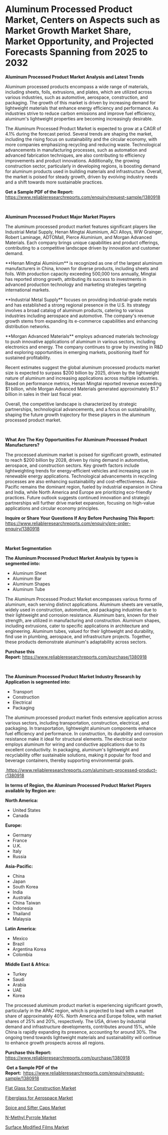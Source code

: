<p><h1>Aluminum Processed Product Market, Centers on Aspects such as Market Growth Market Share, Market Opportunity, and Projected Forecasts Spanning from 2025 to 2032</h1></p><p><strong>Aluminum Processed Product Market Analysis and Latest Trends</strong></p>
<p><p>Aluminum processed products encompass a wide range of materials, including sheets, foils, extrusions, and plates, which are utilized across various industries, such as automotive, aerospace, construction, and packaging. The growth of this market is driven by increasing demand for lightweight materials that enhance energy efficiency and performance. As industries strive to reduce carbon emissions and improve fuel efficiency, aluminum's lightweight properties are becoming increasingly desirable.</p><p>The Aluminum Processed Product Market is expected to grow at a CAGR of 4.1% during the forecast period. Several trends are shaping the market, including the rising focus on sustainability and the circular economy, with more companies emphasizing recycling and reducing waste. Technological advancements in manufacturing processes, such as automation and advanced fabrication techniques, are also contributing to efficiency improvements and product innovations. Additionally, the growing construction sector, particularly in developing regions, is boosting demand for aluminum products used in building materials and infrastructure. Overall, the market is poised for steady growth, driven by evolving industry needs and a shift towards more sustainable practices.</p></p>
<p><strong>Get a Sample PDF of the Report:&nbsp;</strong> <a href="https://www.reliableresearchreports.com/enquiry/request-sample/1380918?utm_campaign=28&utm_medium=2&utm_source=Github&utm_content=ia&utm_term=02042025&utm_id=aluminum-processed-product">https://www.reliableresearchreports.com/enquiry/request-sample/1380918</a></p>
<p>&nbsp;</p>
<p><strong>Aluminum Processed Product Major Market Players</strong></p>
<p><p>The aluminum processed product market features significant players like Industrial Metal Supply, Henan Mingtai Aluminium, ACI Alloys, WW Grainger, Robert Laminage, ADTOMall, Pierce Aluminium, and Morgan Advanced Materials. Each company brings unique capabilities and product offerings, contributing to a competitive landscape driven by innovation and customer demand.</p><p>**Henan Mingtai Aluminium** is recognized as one of the largest aluminum manufacturers in China, known for diverse products, including sheets and foils. With production capacity exceeding 500,000 tons annually, Mingtai has reported strong growth, attributing its success to investments in advanced production technology and marketing strategies targeting international markets.</p><p>**Industrial Metal Supply** focuses on providing industrial-grade metals and has established a strong regional presence in the U.S. Its strategy involves a broad catalog of aluminum products, catering to various industries including aerospace and automotive. The company's revenue growth stems from expanding its e-commerce capabilities and enhancing distribution networks.</p><p>**Morgan Advanced Materials** employs advanced materials technology to push innovative applications of aluminum in various sectors, including electronics and energy. The company continues to grow by investing in R&D and exploring opportunities in emerging markets, positioning itself for sustained profitability.</p><p>Recent estimates suggest the global aluminum processed products market size is expected to surpass $200 billion by 2025, driven by the lightweight nature of aluminum and increasing applications across multiple industries. Based on performance metrics, Henan Mingtai reported revenue exceeding $1 billion, while Morgan Advanced Materials generated approximately $1.7 billion in sales in their last fiscal year.</p><p>Overall, the competitive landscape is characterized by strategic partnerships, technological advancements, and a focus on sustainability, shaping the future growth trajectory for these players in the aluminum processed product market.</p></p>
<p>&nbsp;</p>
<p><strong>What Are The Key Opportunities For Aluminum Processed Product Manufacturers?</strong></p>
<p><p>The processed aluminum market is poised for significant growth, estimated to reach $200 billion by 2028, driven by rising demand in automotive, aerospace, and construction sectors. Key growth factors include lightweighting trends for energy-efficient vehicles and increasing use in renewable energy applications. Technological advancements in recycling processes are also enhancing sustainability and cost-effectiveness. Asia-Pacific remains the dominant region, fueled by industrial expansion in China and India, while North America and Europe are prioritizing eco-friendly practices. Future outlook suggests continued innovation and strategic partnerships will further drive market expansion, focusing on high-value applications and circular economy principles.</p></p>
<p><strong>Inquire or Share Your Questions If Any Before Purchasing This Report:</strong> <a href="https://www.reliableresearchreports.com/enquiry/pre-order-enquiry/1380918?utm_campaign=28&utm_medium=2&utm_source=Github&utm_content=ia&utm_term=02042025&utm_id=aluminum-processed-product">https://www.reliableresearchreports.com/enquiry/pre-order-enquiry/1380918</a></p>
<p>&nbsp;</p>
<p><strong>Market Segmentation</strong></p>
<p><strong>The Aluminum Processed Product Market Analysis by types is segmented into:</strong></p>
<p><ul><li>Aluminum Sheet</li><li>Aluminum Bar</li><li>Aluminum Shapes</li><li>Aluminum Tube</li></ul></p>
<p><p>The Aluminum Processed Product Market encompasses various forms of aluminum, each serving distinct applications. Aluminum sheets are versatile, widely used in construction, automotive, and packaging industries due to their lightweight and corrosion resistance. Aluminum bars, known for their strength, are utilized in manufacturing and construction. Aluminum shapes, including extrusions, cater to specific applications in architecture and engineering. Aluminum tubes, valued for their lightweight and durability, find use in plumbing, aerospace, and infrastructure projects. Together, these products demonstrate aluminum's adaptability across sectors.</p></p>
<p><strong>Purchase this Report:&nbsp;</strong><a href="https://www.reliableresearchreports.com/purchase/1380918?utm_campaign=28&utm_medium=2&utm_source=Github&utm_content=ia&utm_term=02042025&utm_id=aluminum-processed-product">https://www.reliableresearchreports.com/purchase/1380918</a></p>
<p>&nbsp;</p>
<p><strong>The Aluminum Processed Product Market Industry Research by Application is segmented into:</strong></p>
<p><ul><li>Transport</li><li>Construction</li><li>Electrical</li><li>Packaging</li></ul></p>
<p><p>The aluminum processed product market finds extensive application across various sectors, including transportation, construction, electrical, and packaging. In transportation, lightweight aluminum components enhance fuel efficiency and performance. In construction, its durability and corrosion resistance make it ideal for structural elements. The electrical sector employs aluminum for wiring and conductive applications due to its excellent conductivity. In packaging, aluminum's lightweight and recyclability offer sustainable solutions, making it popular for food and beverage containers, thereby supporting environmental goals.</p></p>
<p><a href="https://www.reliableresearchreports.com/aluminum-processed-product-r1380918?utm_campaign=28&utm_medium=2&utm_source=Github&utm_content=ia&utm_term=02042025&utm_id=aluminum-processed-product">&nbsp;https://www.reliableresearchreports.com/aluminum-processed-product-r1380918</a></p>
<p><strong>In terms of Region, the Aluminum Processed Product Market Players available by Region are:</strong></p>
<p>
    <p> <strong> North America: </strong>
        <ul>
            <li>United States</li>
            <li>Canada</li>
        </ul>
        </p> 
    <p> <strong> Europe: </strong>
        <ul>
            <li>Germany</li>
            <li>France</li>
            <li>U.K.</li>
            <li>Italy</li>
            <li>Russia</li>
        </ul>
        </p> 
    <p> <strong> Asia-Pacific: </strong>
        <ul>
            <li>China</li>
            <li>Japan</li>
            <li>South Korea</li>
            <li>India</li>
            <li>Australia</li>
            <li>China Taiwan</li>
            <li>Indonesia</li>
            <li>Thailand</li>
            <li>Malaysia</li>
        </ul>
        </p> 
    <p> <strong> Latin America: </strong>
        <ul>
            <li>Mexico</li>
            <li>Brazil</li>
            <li>Argentina Korea</li>
            <li>Colombia</li>
        </ul>
        </p> 
    <p> <strong> Middle East & Africa: </strong>
        <ul>
            <li>Turkey</li>
            <li>Saudi</li>
            <li>Arabia</li>
            <li>UAE</li>
            <li>Korea</li>
        </ul>
    </p>
    </p>
<p><p>The processed aluminum product market is experiencing significant growth, particularly in the APAC region, which is projected to lead with a market share of approximately 40%. North America and Europe follow, with market shares of 25% and 20%, respectively. The USA, driven by industrial demand and infrastructure developments, contributes around 15%, while China is rapidly expanding its presence, accounting for around 30%. The ongoing trend towards lightweight materials and sustainability will continue to enhance growth prospects across all regions.</p></p>
<p><strong>Purchase this Report: </strong><a href="https://www.reliableresearchreports.com/purchase/1380918?utm_campaign=28&utm_medium=2&utm_source=Github&utm_content=ia&utm_term=02042025&utm_id=aluminum-processed-product">https://www.reliableresearchreports.com/purchase/1380918</a></p>
<p>&nbsp;<strong>Get a Sample PDF of the Report:&nbsp;&nbsp;</strong><a href="https://www.reliableresearchreports.com/enquiry/request-sample/1380918?utm_campaign=28&utm_medium=2&utm_source=Github&utm_content=ia&utm_term=02042025&utm_id=aluminum-processed-product">https://www.reliableresearchreports.com/enquiry/request-sample/1380918</a></p>
<p><strong></strong></p>
<p><p><a href="https://github.com/rreynagjysma65/Market-Research-Report-List-1/blob/main/flat-glass-for-construction-market.md?utm_campaign=28&utm_medium=2&utm_source=Github&utm_content=ia&utm_term=02042025&utm_id=aluminum-processed-product">Flat Glass for Construction Market</a></p><p><a href="https://github.com/dibesnayee/Market-Research-Report-List-1/blob/main/fiberglass-for-aerospace-market.md?utm_campaign=28&utm_medium=2&utm_source=Github&utm_content=ia&utm_term=02042025&utm_id=aluminum-processed-product">Fiberglass for Aerospace Market</a></p><p><a href="https://github.com/abexjeliti/Market-Research-Report-List-1/blob/main/spice-and-sifter-caps-market.md?utm_campaign=28&utm_medium=2&utm_source=Github&utm_content=ia&utm_term=02042025&utm_id=aluminum-processed-product">Spice and Sifter Caps Market</a></p><p><a href="https://github.com/hervedeidadw/Market-Research-Report-List-1/blob/main/n-methyl-pyrrole-market.md?utm_campaign=28&utm_medium=2&utm_source=Github&utm_content=ia&utm_term=02042025&utm_id=aluminum-processed-product">N-Methyl Pyrrole Market</a></p><p><a href="https://github.com/duzcupetriv/Market-Research-Report-List-1/blob/main/surface-modified-films-market.md?utm_campaign=28&utm_medium=2&utm_source=Github&utm_content=ia&utm_term=02042025&utm_id=aluminum-processed-product">Surface Modified Films Market</a></p></p>